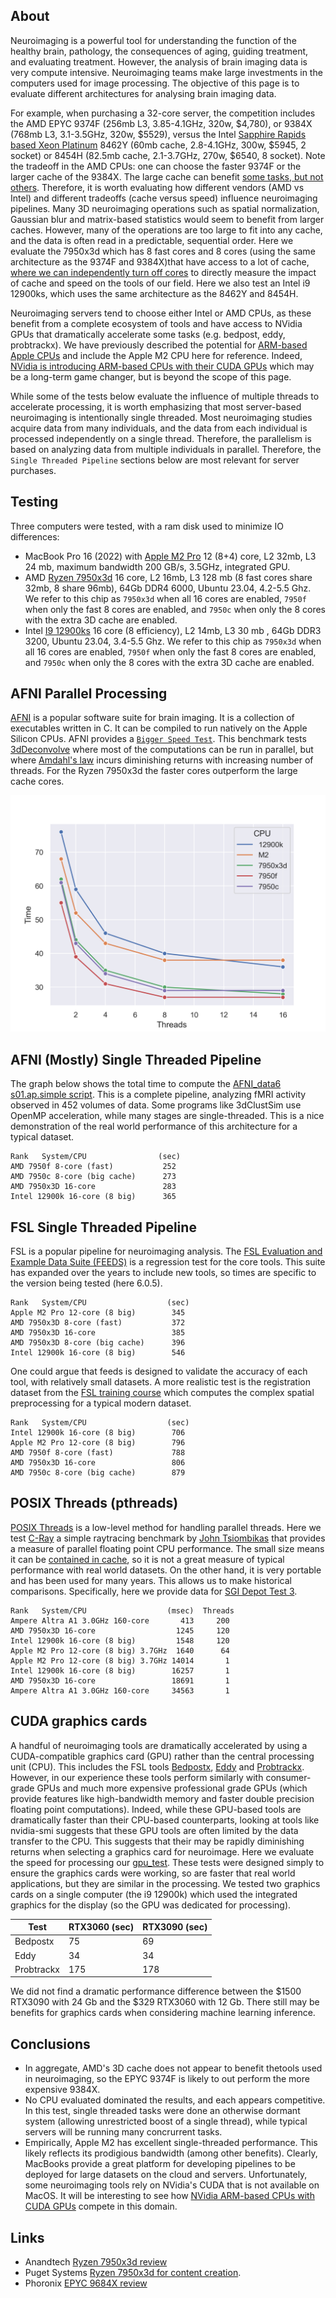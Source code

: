 ## About

Neuroimaging is a powerful tool for understanding the function of the healthy brain, pathology, the consequences of aging, guiding treatment, and evaluating treatment. However, the analysis of brain imaging data is very compute intensive. Neuroimaging teams make large investments in the computers used for image processing. The objective of this page is to evaluate different architectures for analysing brain imaging data.

For example, when purchasing a 32-core server, the competition includes the AMD EPYC 9374F (256mb L3, 3.85-4.1GHz, 320w, $4,780), or 9384X (768mb L3, 3.1-3.5GHz, 320w, $5529), versus the Intel [Sapphire Rapids based Xeon Platinum](https://en.wikipedia.org/wiki/Sapphire_Rapids) 8462Y (60mb cache, 2.8-4.1GHz, 300w, $5945, 2 socket) or 8454H (82.5mb cache, 2.1-3.7GHz, 270w, $6540, 8 socket). Note the tradeoff in the AMD CPUs: one can choose the faster 9374F or the larger cache of the 9384X. The large cache can benefit [some tasks, but not others](https://www.anandtech.com/show/18747/the-amd-ryzen-9-7950x3d-review-amd-s-fastest-gaming-processor/4). Therefore, it is worth evaluating how different vendors (AMD vs Intel) and different tradeoffs (cache versus speed) influence neuroimaging pipelines. Many 3D neuroimaging operations such as spatial normalization, Gaussian blur and matrix-based statistics would seem to benefit from larger caches. However, many of the operations are too large to fit into any cache, and the data is often read in a predictable, sequential order. Here we evaluate the 7950x3d which has 8 fast cores and 8 cores (using the same architecture as the  9374F and 9384X)that have access to a lot of cache, [where we can independently turn off cores](https://www.techpowerup.com/review/ryzen-7800x3d-performance-preview/) to directly measure the impact of cache and speed on the tools of our field. Here we also test an Intel i9 12900ks, which uses the same architecture as the 8462Y and 8454H.

Neuroimaging servers tend to choose either Intel or AMD CPUs, as these benefit from a complete ecosystem of tools and have access to NVidia GPUs that dramatically accelerate some tasks (e.g. bedpost, eddy, probtrackx). We have previously described the potential for [ARM-based Apple CPUs](https://github.com/neurolabusc/AppleSiliconForNeuroimaging) and include the Apple M2 CPU here for reference. Indeed, [NVidia is introducing ARM-based CPUs with their CUDA GPUs](https://www.nvidia.com/en-us/data-center/grace-hopper-superchip/) which may be a long-term game changer, but is beyond the scope of this page.

While some of the tests below evaluate the influence of multiple threads to accelerate processing, it is worth emphasizing that most server-based neuroimaging is intentionally single threaded. Most neuroimaging studies acquire data from many individuals, and the data from each individual is processed independently on a single thread. Therefore, the parallelism is based on analyzing data from multiple individuals in parallel. Therefore, the `Single Threaded Pipeline` sections below are most relevant for server purchases.

## Testing

Three computers were tested, with a ram disk used to minimize IO differences:

 - MacBook Pro 16 (2022) with [Apple M2 Pro](https://en.wikipedia.org/wiki/Apple_M2) 12 (8+4) core, L2 32mb, L3 24 mb, maximum bandwidth 200 GB/s, 3.5GHz, integrated GPU. 
 - AMD [Ryzen 7950x3d](https://en.wikipedia.org/wiki/List_of_AMD_Ryzen_processors#Raphael_(7000_series,_Zen_4_based)) 16 core, L2 16mb, L3 128 mb (8 fast cores share 32mb, 8 share 96mb), 64Gb DDR4 6000, Ubuntu 23.04, 4.2-5.5 Ghz. We refer to this chip as `7950x3d` when all 16 cores are enabled, `7950f` when only the fast 8 cores are enabled, and `7950c` when only the 8 cores with the extra 3D cache are enabled.
 -  Intel [I9 12900ks](https://en.wikipedia.org/wiki/List_of_Intel_Core_i9_processors#Alder_Lake_(Intel_7,_12th_generation)) 16 core (8 efficiency), L2 14mb, L3 30 mb , 64Gb DDR3 3200, Ubuntu 23.04, 3.4-5.5 Ghz. We refer to this chip as `7950x3d` when all 16 cores are enabled, `7950f` when only the fast 8 cores are enabled, and `7950c` when only the 8 cores with the extra 3D cache are enabled.

## AFNI Parallel Processing

[AFNI](https://afni.nimh.nih.gov) is a popular software suite for brain imaging. It is a collection of executables written in C. It can be compiled to run natively on the Apple Silicon CPUs. AFNI provides a [`Bigger Speed Test`](https://sscc.nimh.nih.gov/afni/doc/misc/afni_speed/index_html). This benchmark tests [3dDeconvolve](https://afni.nimh.nih.gov/pub/dist/doc/program_help/3dDeconvolve.html) where most of the computations can be run in parallel, but where [Amdahl's law](https://en.wikipedia.org/wiki/Amdahl%27s_law) incurs diminishing returns with increasing number of threads. For the Ryzen 7950x3d the faster cores outperform the large cache cores.

![afni_bench](afni_bench.png)

## AFNI (Mostly) Single Threaded Pipeline

The graph below shows the total time to compute the [AFNI_data6 s01.ap.simple script](https://afni.nimh.nih.gov/pub/dist/doc/htmldoc/background_install/unix_tutorial/misc/install.data.html). This is a complete pipeline, analyzing fMRI activity observed in 452 volumes of data. Some programs like 3dClustSim use OpenMP acceleration, while many stages are single-threaded. This is a nice demonstration of the real world performance of this architecture for a typical dataset.

```
Rank   System/CPU                (sec)
AMD 7950f 8-core (fast)           252
AMD 7950c 8-core (big cache)      273
AMD 7950x3D 16-core               283
Intel 12900k 16-core (8 big)      365
```

## FSL Single Threaded Pipeline

FSL is a popular pipeline for neuroimaging analysis. The [FSL Evaluation and Example Data Suite (FEEDS)](https://fsl.fmrib.ox.ac.uk/fsl/fslwiki/FEEDS) is a regression test for the core tools. This suite has expanded over the years to include new tools, so times are specific to the version being tested (here 6.0.5).

```
Rank   System/CPU                  (sec)
Apple M2 Pro 12-core (8 big)        345
AMD 7950x3D 8-core (fast)           372
AMD 7950x3D 16-core                 385
AMD 7950x3D 8-core (big cache)      396
Intel 12900k 16-core (8 big)        546
```

One could argue that feeds is designed to validate the accuracy of each tool, with relatively small datasets. A more realistic test is the registration dataset from the [FSL training course](https://open.win.ox.ac.uk/pages/fslcourse/website/index.html) which computes the complex spatial preprocessing for a typical modern dataset.

```
Rank   System/CPU                  (sec)
Intel 12900k 16-core (8 big)        706
Apple M2 Pro 12-core (8 big)        796
AMD 7950f 8-core (fast)             788
AMD 7950x3D 16-core                 806
AMD 7950c 8-core (big cache)        879
```

## POSIX Threads (pthreads)

[POSIX Threads](https://en.wikipedia.org/wiki/POSIX_Threads) is a low-level method for handling parallel threads. Here we test [C-Ray](https://github.com/neurolabusc/c-ray) a simple raytracing benchmark by [John Tsiombikas](https://github.com/jtsiomb) that provides a measure of parallel floating point CPU performance. The small size means it can be [contained in cache](http://www.sgidepot.co.uk/c-ray.html), so it is not a great measure of typical performance with real world datasets. On the other hand, it is very portable and has been used for many years. This allows us to make historical comparisons. Specifically, here we provide data for [SGI Depot Test 3](http://www.sgidepot.co.uk/c-ray.html).

```
Rank   System/CPU                  (msec)  Threads
Ampere Altra A1 3.0GHz 160-core       413     200
AMD 7950x3D 16-core                  1245     120
Intel 12900k 16-core (8 big)         1548     120
Apple M2 Pro 12-core (8 big) 3.7GHz  1640      64
Apple M2 Pro 12-core (8 big) 3.7GHz 14014       1
Intel 12900k 16-core (8 big)        16257       1
AMD 7950x3D 16-core                 18691       1
Ampere Altra A1 3.0GHz 160-core     34563       1
```

## CUDA graphics cards

A handful of neuroimaging tools are dramatically accelerated by using a CUDA-compatible graphics card (GPU) rather than the central processing unit (CPU). This includes the FSL tools [Bedpostx](https://journals.plos.org/plosone/article?id=10.1371/journal.pone.0061892), [Eddy](https://fsl.fmrib.ox.ac.uk/fsl/fslwiki/eddy/UsersGuide) and [Probtrackx](https://www.sciencedirect.com/science/article/pii/S1053811918321591). However, in our experience these tools perform similarly with consumer-grade GPUs and much more expensive professional grade GPUs (which provide features like high-bandwidth memory and faster double precision floating point computations). Indeed, while these GPU-based tools are dramatically faster than their CPU-based counterparts, looking at tools like nvidia-smi suggests that these GPU tools are often limited by the data transfer to the CPU. This suggests that their may be rapidly diminishing returns when selecting a graphics card for neuroimage. Here we evaluate the speed for processing our [gpu_test](https://github.com/neurolabusc/gpu_test). These tests were designed simply to ensure the graphics cards were working, so are faster that real world applications, but they are similar in the processing. We tested two graphics cards on a single computer (the i9 12900k) which used the integrated graphics for the display (so the GPU was dedicated for processing).  

| Test          | RTX3060 (sec) | RTX3090 (sec) |
| ------------- | ------------- | ------------- |
| Bedpostx      | 75            | 69            |
| Eddy          | 34            | 34            |
| Probtrackx    | 175           | 178           |

We did not find a dramatic performance difference between the $1500 RTX3090 with 24 Gb and the $329 RTX3060 with 12 Gb. There still may be benefits for graphics cards when considering machine learning inference.


## Conclusions

 - In aggregate, AMD's 3D cache does not appear to benefit thetools used in neuroimaging, so the EPYC 9374F is likely to out perform the more expensive 9384X.
 - No CPU evaluated dominated the results, and each appears competitive. In this test, single threaded tasks were done an otherwise dormant system (allowing unrestricted boost of a single thread), while typical servers will be running many concrurrent tasks. 
 - Empirically, Apple M2 has excellent single-threaded performance. This likely reflects its prodigious bandwidth (among other benefits). Clearly, MacBooks provide a great platform for developing pipelines to be deployed for large datasets on the cloud and servers. Unfortunately, some neuroimaging tools rely on NVidia's CUDA that is not available on MacOS. It will be interesting to see how [NVidia ARM-based CPUs with CUDA GPUs](https://www.nvidia.com/en-us/data-center/grace-hopper-superchip/) compete in this domain.

## Links

 - Anandtech [Ryzen 7950x3d review](https://www.anandtech.com/show/18747/the-amd-ryzen-9-7950x3d-review-amd-s-fastest-gaming-processor/4)
 - Puget Systems [Ryzen 7950x3d for content creation](https://www.pugetsystems.com/labs/articles/amd-ryzen-9-7900x3d-and-7950x3d-content-creation-review/).
 - Phoronix [EPYC 9684X review](https://www.phoronix.com/review/amd-epyc-9684x-benchmarks)
